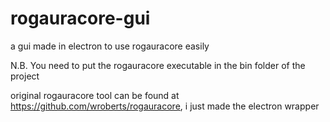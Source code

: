 # rogauracore-gui
a gui made in electron to use rogauracore easily

N.B. You need to put the rogauracore executable in the bin folder of the project

original rogauracore tool can be found at https://github.com/wroberts/rogauracore, i just made the electron wrapper
